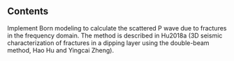 ## Contents

Implement Born modeling to calculate the scattered P wave due to fractures in the
frequency domain. The method is described in Hu2018a (3D seismic characterization
of fractures in a dipping layer using the double-beam method, Hao Hu and Yingcai Zheng).


